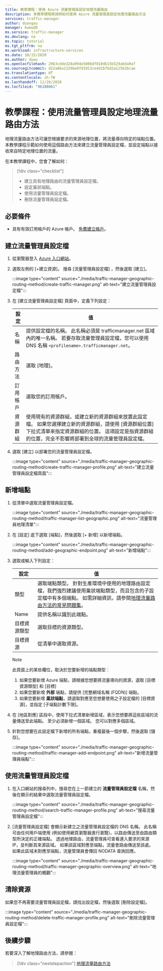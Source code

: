 ```yaml
---
title: 教學課程：使用 Azure 流量管理員設定地理流量路由
description: 本教學課程將說明如何使用 Azure 流量管理員設定地理流量路由方法
services: traffic-manager
author: duongau
manager: kumudD
ms.service: traffic-manager
ms.devlang: na
ms.topic: tutorial
ms.tgt_pltfrm: na
ms.workload: infrastructure-services
ms.date: 10/15/2020
ms.author: duau
ms.openlocfilehash: 29b3cdde328a994e5806df810db15b529a6da9af
ms.sourcegitcommit: d22a86a1329be8fd1913ce4d1bfbd2a125b2bcae
ms.translationtype: HT
ms.contentlocale: zh-TW
ms.lasthandoff: 11/26/2020
ms.locfileid: "96188661"
---
```

# <a name="tutorial-configure-the-geographic-traffic-routing-method-using-traffic-manager"></a>教學課程：使用流量管理員設定地理流量路由方法

地理流量路由方法可讓您根據要求的來源地理位置，將流量導向特定的端點位置。 本教學課程示範如何使用這個路由方法來建立流量管理員設定檔，並設定端點以接收來自特定地理位置的流量。

在本教學課程中，您會了解如何：
> [!div class="checklist"]
> - 建立具有地理路由的流量管理員設定檔。
> - 設定巢狀端點。
> - 使用流量管理員設定檔。
> - 刪除流量管理員設定檔。

## <a name="prerequisites"></a>必要條件

* 具有有效訂用帳戶的 Azure 帳戶。 [免費建立帳戶](https://azure.microsoft.com/free/?WT.mc_id=A261C142F)。

## <a name="create-a-traffic-manager-profile"></a>建立流量管理員設定檔

1. 從瀏覽器登入 [Azure 入口網站](https://portal.azure.com)。

1. 選取左側的 [+建立資源]。 搜尋 [流量管理員設定檔] ，然後選取 [建立]。

    :::image type="content" source="./media/traffic-manager-geographic-routing-method/create-traffic-manager.png" alt-text="建立流量管理員設定檔":::

1. 在 [建立流量管理員設定檔] 頁面中，定義下列設定：

    | 設定         | 值                                              |
    | ---             | ---                                                |
    | 名稱            | 提供設定檔的名稱。 此名稱必須是 trafficmanager.net 區域內的唯一名稱。 若要存取流量管理員設定檔，您可以使用 DNS 名稱 `<profilename>.trafficmanager.net`。 |    
    | 路由方法  | 選取 [地理]。 |
    | 訂用帳戶    | 選取您的訂用帳戶。 |
    | 資源群組   | 使用現有的資源群組，或建立新的資源群組來放置此設定檔。 如果您選擇建立新的資源群組，請使用 [資源群組位置]  下拉式清單來指定資源群組的位置。 這項設定是指資源群組的位置，完全不影響將部署到全球的流量管理員設定檔。 |

1. 選取 [建立] 以部署您的流量管理員設定檔。

    :::image type="content" source="./media/traffic-manager-geographic-routing-method/create-traffic-manager-profile.png" alt-text="建立流量管理員設定檔頁面":::

## <a name="add-endpoints"></a>新增端點

1. 從清單中選取流量管理員設定檔。

    :::image type="content" source="./media/traffic-manager-geographic-routing-method/traffic-manager-list-geographic.png" alt-text="流量管理員地理清單":::

1. 在 [設定] 底下選取 [端點]，然後選取 [+ 新增] 以新增端點。

    :::image type="content" source="./media/traffic-manager-geographic-routing-method/add-geographic-endpoint.png" alt-text="新增端點":::

1. 選取或輸入下列設定： 

    | 設定                | 值                                              |
    | ---                    | ---                                                |
    | 類型                   | 選取端點類型。 針對生產環境中使用的地理路由設定檔，我們強烈建議使用巢狀端點類型，而且包含的子設定檔中有多個端點。 如需詳細資訊，請參閱[地理流量路由方法的常見問題集](traffic-manager-FAQs.md)。 |    
    | Name                   | 提供名稱以識別此端點。 |
    | 目標資源類型   | 選取目標的資源類型。 |
    | 目標資源        | 從清單中選取資源。 |

    > [!Note]
    > 此頁面上的某些欄位，取決於您要新增的端點類型︰
    > 1. 如果您要新增 Azure 端點，請根據您想要將流量導向的資源，選取 [目標資源類型] 和 [目標]
    > 1. 如果您要新增 **外部** 端點，請提供 [完整網域名稱 (FQDN)] 端點。
    > 1. 如果您要新增 **巢狀端點**，請選取對應至您想要使用之子設定檔的 [目標資源]，並指定 [子端點計數下限]。

1. 在 [地區對應] 區段中，使用下拉式清單新增區域，表示您想要將這些區域的流量傳送至此端點。 至少必須新增一個區域。 您可以對應多個區域。

1. 針對您想要在此設定檔下新增的所有端點，重複最後一個步驟，然後選取 [儲存]。

    :::image type="content" source="./media/traffic-manager-geographic-routing-method/traffic-manager-add-endpoint.png" alt-text="新增流量管理員端點":::

## <a name="use-the-traffic-manager-profile"></a>使用流量管理員設定檔

1.  在入口網站的搜尋列中，搜尋您在上一節建立的 **流量管理員設定檔** 名稱，然後在顯示的結果中選取流量管理員設定檔。
    
    :::image type="content" source="./media/traffic-manager-geographic-routing-method/search-traffic-manager-profile.png" alt-text="搜尋流量管理員設定檔":::

1. [流量管理員設定檔]  會顯示新建立之流量管理員設定檔的 DNS 名稱。 此名稱可由任何用戶端使用 (例如使用網頁瀏覽器進行瀏覽)，以路由傳送至由路由類型所決定的正確端點。 透過地理路由，流量管理員可查看連入要求的來源 IP，並判斷其來源區域。 如果該區域對應至端點，流量會路由傳送至該處。 如果此區域未對應至端點，流量管理員會傳回 NODATA 查詢回應。

    :::image type="content" source="./media/traffic-manager-geographic-routing-method/traffic-manager-geographic-overview.png" alt-text="地理流量管理員的概觀":::

## <a name="clean-up-resources"></a>清除資源

如果您不再需要流量管理員設定檔，請找出設定檔，然後選取 [刪除設定檔]。

:::image type="content" source="./media/traffic-manager-geographic-routing-method/delete-traffic-manager-profile.png" alt-text="刪除流量管理員設定檔":::

## <a name="next-steps"></a>後續步驟

若要深入了解地理路由方法，請參閱：

> [!div class="nextstepaction"]
> [地理流量路由方法](traffic-manager-routing-methods.md#geographic)
